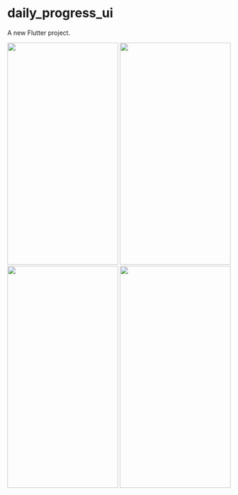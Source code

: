 # daily_progress_ui

A new Flutter project.


<div>
<img src="https://user-images.githubusercontent.com/45700377/174899984-b6f800a1-a200-46e2-bf54-427226fb7968.jpeg"  width="250" height="500" />
<img src="https://user-images.githubusercontent.com/45700377/174899992-7679ee52-1335-43f6-9f51-fd8d8637a6ab.jpeg"  width="250" height="500" />
</div>

<div>
<img src="https://user-images.githubusercontent.com/45700377/174900001-06314808-0acc-462b-bbfe-9c642860298e.jpeg"  width="250" height="500" />
<img src="https://user-images.githubusercontent.com/45700377/174900006-6f1f4765-9754-4165-a2e9-d8d5b2ea031f.jpeg"  width="250" height="500" />
</div>

